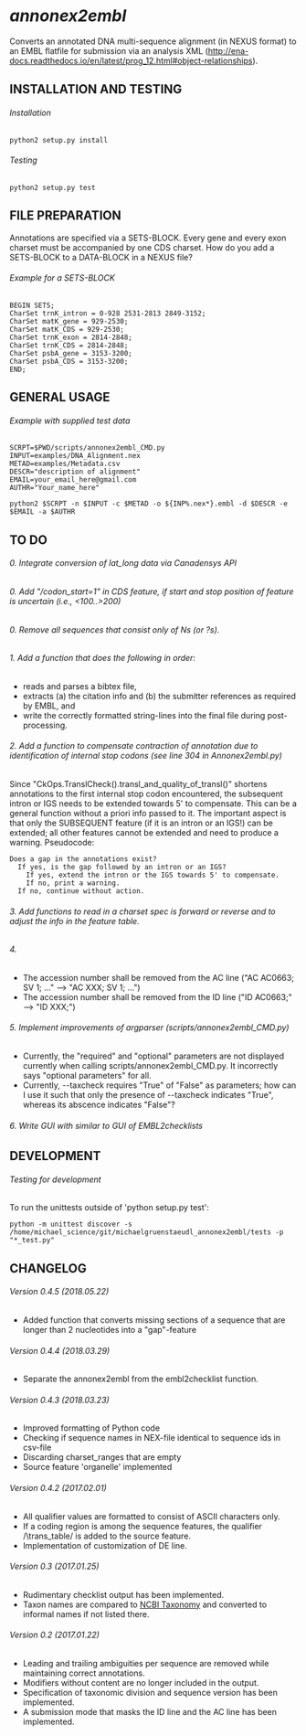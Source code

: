 *annonex2embl*
===================

Converts an annotated DNA multi-sequence alignment (in NEXUS format) to an EMBL flatfile for submission via an analysis XML (http://ena-docs.readthedocs.io/en/latest/prog_12.html#object-relationships).


INSTALLATION AND TESTING
------------------------
###### Installation
```
python2 setup.py install
```

###### Testing
```
python2 setup.py test
```


FILE PREPARATION
----------------
Annotations are specified via a SETS-BLOCK. Every gene and every exon charset must be accompanied by one CDS charset.
How do you add a SETS-BLOCK to a DATA-BLOCK in a NEXUS file?

###### Example for a SETS-BLOCK
```
BEGIN SETS;
CharSet trnK_intron = 0-928 2531-2813 2849-3152;
CharSet matK_gene = 929-2530;
CharSet matK_CDS = 929-2530;
CharSet trnK_exon = 2814-2848;
CharSet trnK_CDS = 2814-2848;
CharSet psbA_gene = 3153-3200;
CharSet psbA_CDS = 3153-3200;
END;
```


GENERAL USAGE
-------------

###### Example with supplied test data
```
SCRPT=$PWD/scripts/annonex2embl_CMD.py
INPUT=examples/DNA_Alignment.nex
METAD=examples/Metadata.csv
DESCR="description of alignment"
EMAIL=your_email_here@gmail.com
AUTHR="Your_name_here"

python2 $SCRPT -n $INPUT -c $METAD -o ${INP%.nex*}.embl -d $DESCR -e $EMAIL -a $AUTHR
```


TO DO
-----
###### 0. Integrate conversion of lat_long data via Canadensys API

###### 0. Add "/codon_start=1" in CDS feature, if start and stop position of feature is uncertain (i.e., <100..>200)

###### 0. Remove all sequences that consist only of Ns (or ?s).

###### 1. Add a function that does the following in order:
* reads and parses a bibtex file,
* extracts (a) the citation info and (b) the submitter references as required by EMBL, and
* write the correctly formatted string-lines into the final file during post-processing.

###### 2. Add a function to compensate contraction of annotation due to identification of internal stop codons (see line 304 in Annonex2embl.py)
Since "CkOps.TranslCheck().transl_and_quality_of_transl()" shortens annotations to the first internal stop codon
encountered, the subsequent intron or IGS needs to be extended towards 5' to compensate. This can be a general function without a priori info passed to it. The important aspect is that only the SUBSEQUENT feature (if it is an intron or an IGS!) can be extended; all other features cannot be extended and need to produce a warning.
Pseudocode:
```
Does a gap in the annotations exist?
  If yes, is the gap followed by an intron or an IGS?
    If yes, extend the intron or the IGS towards 5' to compensate.
    If no, print a warning.
  If no, continue without action.
```

###### 3. Add functions to read in a charset spec is forward or reverse and to adjust the info in the feature table.

###### 4.
* The accession number shall be removed from the AC line ("AC   AC0663; SV 1; ..." --> "AC   XXX; SV 1; ...")
* The accession number shall be removed from the ID line ("ID   AC0663;" --> "ID   XXX;")

###### 5. Implement improvements of argparser (scripts/annonex2embl_CMD.py)
* Currently, the "required" and "optional" parameters are not displayed currently when calling scripts/annonex2embl_CMD.py. It incorrectly says "optional parameters" for all.
* Currently, --taxcheck requires "True" of "False" as parameters; how can I use it such that only the presence of --taxcheck indicates "True", whereas its abscence indicates "False"?

###### 6. Write GUI with similar to GUI of EMBL2checklists


DEVELOPMENT
-----------
###### Testing for development
To run the unittests outside of 'python setup.py test':
```
python -m unittest discover -s /home/michael_science/git/michaelgruenstaeudl_annonex2embl/tests -p "*_test.py"
```


CHANGELOG
---------
###### Version 0.4.5 (2018.05.22)
* Added function that converts missing sections of a sequence that are longer than 2 nucleotides into a "gap"-feature
###### Version 0.4.4 (2018.03.29)
* Separate the annonex2embl from the embl2checklist function.
###### Version 0.4.3 (2018.03.23)
* Improved formatting of Python code
* Checking if sequence names in NEX-file identical to sequence ids in csv-file
* Discarding charset_ranges that are empty
* Source feature 'organelle' implemented
###### Version 0.4.2 (2017.02.01)
* All qualifier values are formatted to consist of ASCII characters only.
* If a coding region is among the sequence features, the qualifier /\trans_table/ is added to the source feature.
* Implementation of customization of DE line.
###### Version 0.3 (2017.01.25)
* Rudimentary checklist output has been implemented.
* Taxon names are compared to [NCBI Taxonomy](https://www.ncbi.nlm.nih.gov/taxonomy) and converted to informal names if not listed there.
###### Version 0.2 (2017.01.22)
* Leading and trailing ambiguities per sequence are removed while maintaining correct annotations.
* Modifiers without content are no longer included in the output.
* Specification of taxonomic division and sequence version has been implemented.
* A submission mode that masks the ID line and the AC line has been implemented.

